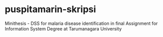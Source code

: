 # puspitamarin-skripsi
Minithesis - DSS for malaria disease identification in final Assignment for Information System Degree at Tarumanagara University
